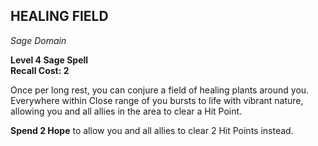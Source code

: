 ## HEALING FIELD  
_Sage Domain_

**Level 4 Sage Spell**  
**Recall Cost: 2**  

Once per long rest, you can conjure a field of healing plants around you. Everywhere within Close range of you bursts to life with vibrant nature, allowing you and all allies in the area to clear a Hit Point.  

**Spend 2 Hope** to allow you and all allies to clear 2 Hit Points instead.

